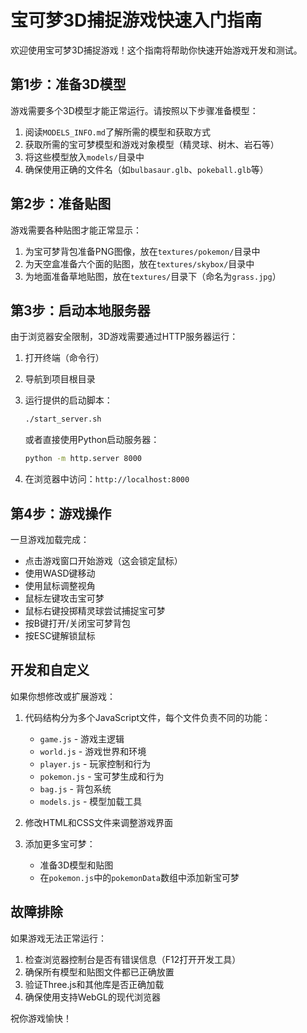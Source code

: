 # 宝可梦3D捕捉游戏快速入门指南

欢迎使用宝可梦3D捕捉游戏！这个指南将帮助你快速开始游戏开发和测试。

## 第1步：准备3D模型

游戏需要多个3D模型才能正常运行。请按照以下步骤准备模型：

1. 阅读`MODELS_INFO.md`了解所需的模型和获取方式
2. 获取所需的宝可梦模型和游戏对象模型（精灵球、树木、岩石等）
3. 将这些模型放入`models/`目录中
4. 确保使用正确的文件名（如`bulbasaur.glb`、`pokeball.glb`等）

## 第2步：准备贴图

游戏需要各种贴图才能正常显示：

1. 为宝可梦背包准备PNG图像，放在`textures/pokemon/`目录中
2. 为天空盒准备六个面的贴图，放在`textures/skybox/`目录中
3. 为地面准备草地贴图，放在`textures/`目录下（命名为`grass.jpg`）

## 第3步：启动本地服务器

由于浏览器安全限制，3D游戏需要通过HTTP服务器运行：

1. 打开终端（命令行）
2. 导航到项目根目录
3. 运行提供的启动脚本：
   ```bash
   ./start_server.sh
   ```
   
   或者直接使用Python启动服务器：
   ```bash
   python -m http.server 8000
   ```

4. 在浏览器中访问：`http://localhost:8000`

## 第4步：游戏操作

一旦游戏加载完成：

- 点击游戏窗口开始游戏（这会锁定鼠标）
- 使用WASD键移动
- 使用鼠标调整视角
- 鼠标左键攻击宝可梦
- 鼠标右键投掷精灵球尝试捕捉宝可梦
- 按B键打开/关闭宝可梦背包
- 按ESC键解锁鼠标

## 开发和自定义

如果你想修改或扩展游戏：

1. 代码结构分为多个JavaScript文件，每个文件负责不同的功能：
   - `game.js` - 游戏主逻辑
   - `world.js` - 游戏世界和环境
   - `player.js` - 玩家控制和行为
   - `pokemon.js` - 宝可梦生成和行为
   - `bag.js` - 背包系统
   - `models.js` - 模型加载工具

2. 修改HTML和CSS文件来调整游戏界面

3. 添加更多宝可梦：
   - 准备3D模型和贴图
   - 在`pokemon.js`中的`pokemonData`数组中添加新宝可梦

## 故障排除

如果游戏无法正常运行：

1. 检查浏览器控制台是否有错误信息（F12打开开发工具）
2. 确保所有模型和贴图文件都已正确放置
3. 验证Three.js和其他库是否正确加载
4. 确保使用支持WebGL的现代浏览器

祝你游戏愉快！ 